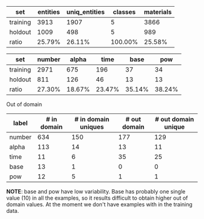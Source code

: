 | set      | entities | uniq_entities | classes  | materials |
|----------|----------|---------------|----------|-----------|
| training | 3913     | 1907          | 5        | 3866      |
| holdout  | 1009     | 498           | 5        | 989       |
| ratio    | 25.79%   | 26.11%        | 100.00%  | 25.58%    |



| set      | number  | alpha   | time    | base    | pow     |
|----------|---------|---------|---------|---------|---------|
| training | 2971    | 675     | 196     | 37      | 34      |
| holdout  | 811     | 126     | 46      | 13      | 13      |
| ratio    | 27.30%  | 18.67%  | 23.47%  | 35.14%  | 38.24%  |



Out of domain

| label  | # in domain | # in domain uniques | # out domain | # out domain unique |
|--------|-------------|---------------------|--------------|---------------------|
| number | 634         | 150                 | 177          | 129                 |
| alpha  | 113         | 14                  | 13           | 11                  |
| time   | 11          | 6                   | 35           | 25                  |
| base   | 13          | 1                   | 0            | 0                   |
| pow    | 12          | 5                   | 1            | 1                   |

**NOTE**: base and pow have low variability. Base has probably one single value (10) in all the examples, 
so it results difficult to obtain higher out of domain values. 
At the moment we don't have examples with <exp> in the training data. 
